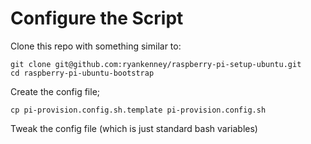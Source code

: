 Configure the Script
================

Clone this repo with something similar to:

    git clone git@github.com:ryankenney/raspberry-pi-setup-ubuntu.git
    cd raspberry-pi-ubuntu-bootstrap

Create the config file;

    cp pi-provision.config.sh.template pi-provision.config.sh

Tweak the config file (which is just standard bash variables)

